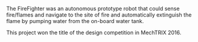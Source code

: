 The FireFighter was an autonomous prototype robot that could sense fire/flames and navigate to the site of fire and automatically extinguish the flame by pumping water from the on-board water tank.

This project won the title of the design competition in MechTRIX 2016.